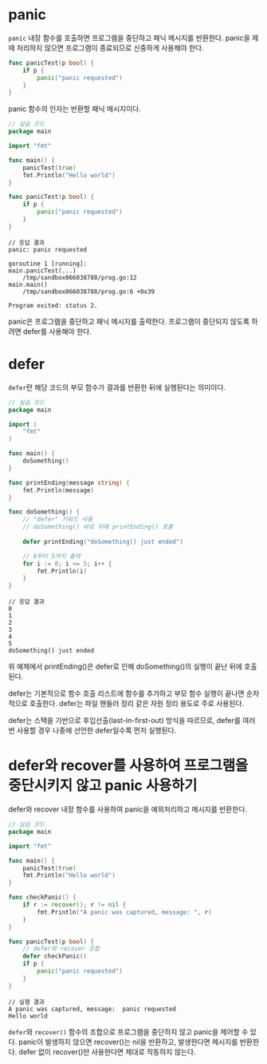# panic

`panic` 내장 함수를 호출하면 프로그램을 중단하고 패닉 메시지를 반환한다. panic을 제때 처리하지 않으면 프로그램이 종료되므로 신중하게 사용해야 한다.

```go
func panicTest(p bool) {
    if p {
        panic("panic requested")
    }
}
```

panic 함수의 인자는 반환할 패닉 메시지이다.

```go
// 실습 코드
package main

import "fmt"

func main() {
	panicTest(true)
	fmt.Println("Hello world")
}

func panicTest(p bool) {
    if p {
        panic("panic requested")
    }
}
```

```
// 응답 결과
panic: panic requested

goroutine 1 [running]:
main.panicTest(...)
	/tmp/sandbox066038788/prog.go:12
main.main()
	/tmp/sandbox066038788/prog.go:6 +0x39

Program exited: status 2.
```

panic은 프로그램을 중단하고 패닉 메시지를 출력한다. 프로그램이 중단되지 않도록 하려면 defer를 사용해야 한다.


# defer

`defer`란 해당 코드의 부모 함수가 결과를 반환한 뒤에 실행된다는 의미이다.

```go
// 실습 코드
package main

import (
    "fmt"
)

func main() {
    doSomething()
}

func printEnding(message string) {
    fmt.Println(message)
}

func doSomething() {
    // "defer" 키워드 사용
    // doSomething() 바로 뒤에 printEnding() 호출
    
    defer printEnding("doSomething() just ended")

    // 0부터 5까지 출력
    for i := 0; i <= 5; i++ {
        fmt.Println(i)
    }
}
```

```
// 응답 결과
0
1
2
3
4
5
doSomething() just ended
```

위 예제에서 printEnding()은 defer로 인해 doSomething()의 실행이 끝난 뒤에 호출된다.

defer는 기본적으로 함수 호출 리스트에 함수를 추가하고 부모 함수 실행이 끝나면 순차적으로 호출한다. defer는 파일 핸들러 정리 같은 자원 정리 용도로 주로 사용된다.

defer는 스택을 기반으로 후입선출(last-in-first-out) 방식을 따르므로, defer를 여러 번 사용할 경우 나중에 선언한 defer일수록 먼저 실행된다.


# defer와 recover를 사용하여 프로그램을 중단시키지 않고 panic 사용하기

defer와 recover 내장 함수를 사용하여 panic을 예외처리하고 메시지를 반환한다.

```go
// 실습 코드
package main

import "fmt"

func main() {
    panicTest(true)
    fmt.Println("Hello world")
}

func checkPanic() {
    if r := recover(); r != nil {
        fmt.Println("A panic was captured, message: ", r)
    }
}

func panicTest(p bool) {
    // defer와 recover 조합
    defer checkPanic()
    if p {
        panic("panic requested")
    }
}
```

```
// 실행 결과
A panic was captured, message:  panic requested
Hello world
```

`defer`와 `recover()` 함수의 조합으로 프로그램을 중단하지 않고 panic을 제어할 수 있다. panic이 발생하지 않으면 recover()는 nil을 반환하고, 발생한다면 메시지를 반환한다. defer 없이 recover()만 사용한다면 제대로 작동하지 않는다.